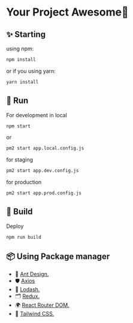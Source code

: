# Your Project Awesome🚀

## ✨ Starting
using npm:
```bash
npm install
```
or if you using yarn:
```bash
yarn install
```

## 🐢 Run
For development in local
```bash
npm start
```
or
```bash
pm2 start app.local.config.js
```


for staging
```bash
pm2 start app.dev.config.js
```

for production
```bash production
pm2 start app.prod.config.js
```

## 🍔 Build
Deploy
```bash
npm run build
```

## 📦 Using Package manager 

- 🌈 [Ant Design.](https://ant.design/)
- 🛡 [Axios](https://axios-http.com/docs/intro)
- 📖 [Lodash.](https://lodash.com/)
- 🗂️ [Redux.](https://redux.js.org/introduction/getting-started)
- 🌍 [React Router DOM.](https://reactrouter.com/en/main)
- 🎨 [Tailwind CSS.](https://tailwindcss.com/docs/installation)
